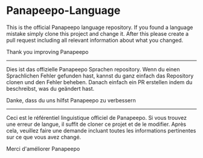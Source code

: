 # Panapeepo-Language

This is the official Panapeepo language repository. If you found a language mistake simply clone this project and change it. After this please create a pull request including all relevant information about what you changed. 

Thank you improving Panapeepo

***

Dies ist das offizielle Panapeepo Sprachen repository. Wenn du einen Sprachlichen Fehler gefunden hast, kannst du ganz einfach das Repository clonen und den Fehler beheben. Danach einfach ein PR erstellen indem du beschreibst, was du geändert hast.

Danke, dass du uns hilfst Panapeepo zu verbessern

***

Ceci est le référentiel linguistique officiel de Panapeepo. Si vous trouvez une erreur de langue, il suffit de cloner ce projet et de le modifier. Après cela, veuillez faire une demande incluant toutes les informations pertinentes sur ce que vous avez changé.

Merci d'améliorer Panapeepo
